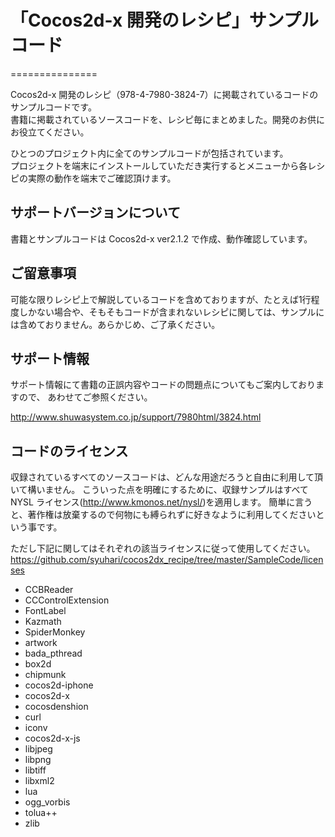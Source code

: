 # 「Cocos2d-x 開発のレシピ」サンプルコード
===============

Cocos2d-x 開発のレシピ（978-4-7980-3824-7）に掲載されているコードのサンプルコードです。  
書籍に掲載されているソースコードを、レシピ毎にまとめました。開発のお供にお役立てください。  
  
ひとつのプロジェクト内に全てのサンプルコードが包括されています。  
プロジェクトを端末にインストールしていただき実行するとメニューから各レシピの実際の動作を端末でご確認頂けます。  
  
  
## サポートバージョンについて

書籍とサンプルコードは Cocos2d-x ver2.1.2 で作成、動作確認しています。


## ご留意事項

可能な限りレシピ上で解説しているコードを含めておりますが、たとえば1行程度しかない場合や、そもそもコードが含まれないレシピに関しては、サンプルには含めておりません。あらかじめ、ご了承ください。  


## サポート情報

サポート情報にて書籍の正誤内容やコードの問題点についてもご案内しておりますので、
あわせてご参照ください。  

<http://www.shuwasystem.co.jp/support/7980html/3824.html>


## コードのライセンス

収録されているすべてのソースコードは、どんな用途だろうと自由に利用して頂いて構いません。
こういった点を明確にするために、収録サンプルはすべて NYSL ライセンス(<http://www.kmonos.net/nysl/>)を適用します。
簡単に言うと、著作権は放棄するので何物にも縛られずに好きなように利用してくださいという事です。

ただし下記に関してはそれぞれの該当ライセンスに従って使用してください。
<https://github.com/syuhari/cocos2dx_recipe/tree/master/SampleCode/licenses>

- CCBReader
- CCControlExtension
- FontLabel
- Kazmath
- SpiderMonkey
- artwork
- bada_pthread
- box2d
- chipmunk
- cocos2d-iphone
- cocos2d-x
- cocosdenshion
- curl
- iconv
- cocos2d-x-js
- libjpeg
- libpng
- libtiff
- libxml2
- lua
- ogg_vorbis
- tolua++
- zlib
